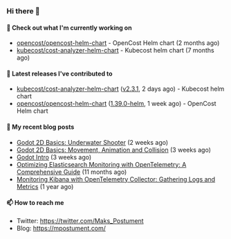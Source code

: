 ### Hi there 👋

#### 👷 Check out what I'm currently working on

- [opencost/opencost-helm-chart](https://github.com/opencost/opencost-helm-chart) - OpenCost Helm chart  (2 months ago)
- [kubecost/cost-analyzer-helm-chart](https://github.com/kubecost/cost-analyzer-helm-chart) - Kubecost helm chart (7 months ago)

#### 🔭 Latest releases I've contributed to

- [kubecost/cost-analyzer-helm-chart](https://github.com/kubecost/cost-analyzer-helm-chart) ([v2.3.1](https://github.com/kubecost/cost-analyzer-helm-chart/releases/tag/v2.3.1), 2 days ago) - Kubecost helm chart
- [opencost/opencost-helm-chart](https://github.com/opencost/opencost-helm-chart) ([1.39.0-helm](https://github.com/opencost/opencost-helm-chart/releases/tag/1.39.0-helm), 1 week ago) - OpenCost Helm chart 

#### 📜 My recent blog posts

- [Godot 2D Basics: Underwater Shooter](https://mpostument.com/posts/programming/godot/godot_underwater_shooter/) (2 weeks ago)
- [Godot 2D Basics: Movement, Animation and Collision](https://mpostument.com/posts/programming/godot/godot_movement_collision/) (3 weeks ago)
- [Godot Intro](https://mpostument.com/posts/programming/godot/godot_intro/) (3 weeks ago)
- [Optimizing Elasticsearch Monitoring with OpenTelemetry: A Comprehensive Guide](https://mpostument.com/posts/programming/observability/otel-elasticsearch/) (11 months ago)
- [Monitoring Kibana with OpenTelemetry Collector: Gathering Logs and Metrics](https://mpostument.com/posts/programming/observability/otel-kibana/) (1 year ago)

#### 📫 How to reach me

- Twitter: https://twitter.com/Maks_Postument
- Blog: https://mpostument.com/
